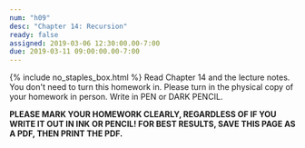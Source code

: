 ```yaml
---
num: "h09"
desc: "Chapter 14: Recursion"
ready: false
assigned: 2019-03-06 12:30:00.00-7:00
due: 2019-03-11 09:00:00.00-7:00
---
```

{% include no_staples_box.html %}
Read Chapter 14 and the lecture notes. You don't need to turn this homework in. Please turn in the physical copy of your homework in person. Write in PEN or DARK PENCIL.

<b>PLEASE MARK YOUR HOMEWORK CLEARLY, REGARDLESS OF IF YOU WRITE IT OUT IN INK OR PENCIL! FOR BEST RESULTS, SAVE THIS PAGE AS A PDF, THEN PRINT THE PDF.</b>